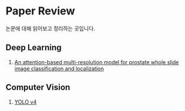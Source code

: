 # Paper Review

논문에 대해 읽어보고 정리하는 곳입니다.

## Deep Learning

1. [An attention-based multi-resolution model for prostate whole slide image classification and localization](Deep_learning/)



## Computer Vision

1. [YOLO v4](Computer_vision/yolo_v4)